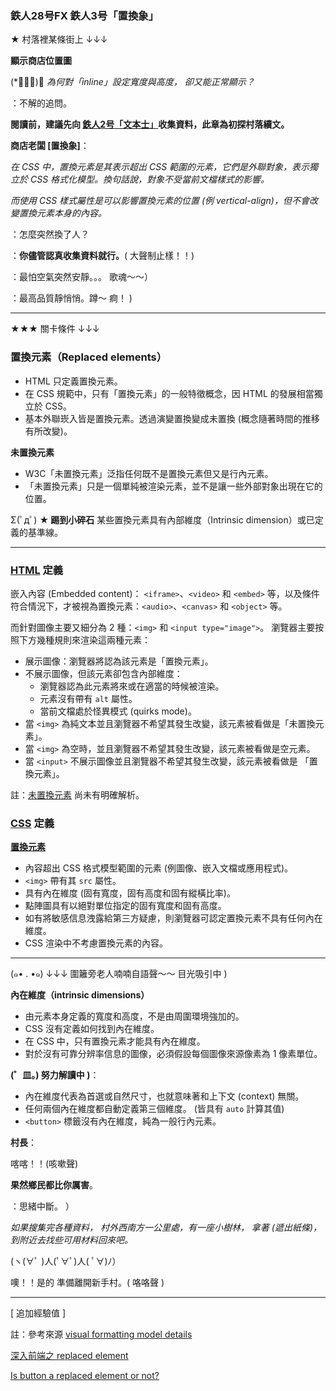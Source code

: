 ### 鉄人28号FX 鉄人3号「置換象」

★ 村落裡某條街上 ↓↓↓

**顯示商店位置圖**

(\*ﾟーﾟ)：
*為何對「inline」設定寬度與高度，
卻又能正常顯示？*

：不解的追問。

**閱讀前，建議先向 [鉄人2号「文本士」](https://ithelp.ithome.com.tw/articles/10216486)收集資料，此章為初探村落續文。**

**商店老闆 [置換象]**：

*在 CSS 中，置換元素是其表示超出 CSS 範圍的元素，它們是外聯對象，表示獨立於 CSS 格式化模型。換句話說，對象不受當前文檔樣式的影響。*

*而使用 CSS 樣式屬性是可以影響置換元素的位置 (例 vertical-align)，但不會改變置換元素本身的內容。*

：怎麼突然換了人？

：**你儘管認真收集資料就行。**(
大聲制止樣！！)

：最怕空氣突然安靜。。。
歌魂～～）

：最高品質靜悄悄。蹲～ 痾！ )

---

★★★ 關卡條件 ↓↓↓
### 置換元素（Replaced elements）

- HTML 只定義置換元素。
- 在 CSS 規範中，只有「置換元素」的一般特徵概念，因 HTML 的發展相當獨立於 CSS。
- 基本外聯崁入皆是置換元素。透過演變置換變成未置換 (概念隨著時間的推移有所改變)。

**未置換元素**

- W3C「未置換元素」泛指任何既不是置換元素但又是行內元素。
- 「未置換元素」只是一個單純被渲染元素，並不是讓一些外部對象出現在它的位置。

Σ(ﾟдﾟ) **★ 踢到小碎石**
某些置換元素具有內部維度（Intrinsic dimension）或已定義的基準線。

---

### [HTML](https://html.spec.whatwg.org/multipage/rendering.html#replaced-elements) 定義

嵌入內容 (Embedded content)：
`<iframe>`、`<video>` 和 `<embed>` 等，以及條件符合情況下，才被視為置換元素：`<audio>`、`<canvas>` 和 `<object>` 等。

而針對圖像主要又細分為 2 種：`<img>` 和 `<input type="image">`。
瀏覽器主要按照下方幾種規則來渲染這兩種元素：

- 展示圖像：瀏覽器將認為該元素是「置換元素」。
- 不展示圖像，但該元素卻包含內部維度：
  - 瀏覽器認為此元素將來或在適當的時候被渲染。
  - 元素沒有帶有 `alt` 屬性。
  - 當前文檔處於怪異模式 (quirks mode)。
- 當 `<img>` 為純文本並且瀏覽器不希望其發生改變，該元素被看做是「未置換元素」。
- 當 `<img>` 為空時，並且瀏覽器不希望其發生改變，該元素被看做是空元素。
- 當 `<input>` 不展示圖像並且瀏覽器不希望其發生改變，該元素被看做是 「置換元素」。

註：[未置換元素](https://html.spec.whatwg.org/multipage/rendering.html#non-replaced-elements) 尚未有明確解析。

### [CSS](https://www.w3.org/TR/2011/REC-CSS2-20110607/visudet.html#inline-width) 定義

**[置換元素](https://drafts.csswg.org/css2/conform.html)**

- 內容超出 CSS 格式模型範圍的元素 (例圖像、嵌入文檔或應用程式)。
-  `<img>` 帶有其 `src` 屬性。
- 具有內在維度 (固有寬度，固有高度和固有縱橫比率)。
- 點陣圖具有以絕對單位指定的固有寬度和固有高度。
- 如有將敏感信息洩露給第三方疑慮，則瀏覽器可認定置換元素不具有任何內在維度。
- CSS 渲染中不考慮置換元素的內容。

---

(๑• . •๑) ↓↓↓
圍籬旁老人喃喃自語聲～～
目光吸引中 )

**內在維度（intrinsic dimensions）**

- 由元素本身定義的寬度和高度，不是由周圍環境強加的。
- CSS 沒有定義如何找到內在維度。
- 在 CSS 中，只有置換元素才能具有內在維度。
- 對於沒有可靠分辨率信息的圖像，必須假設每個圖像來源像素為 1 像素單位。

**(゜皿。) 努力解讀中 )**：
- 內在維度代表為首選或自然尺寸，也就意味著和上下文 (context) 無關。
- 任何兩個內在維度都自動定義第三個維度。 (皆具有 `auto` 計算其值)
- `<button>` 標籤沒有內在維度，純為一般行內元素。


**村長**：

喀喀！！(咳嗽聲)

**果然鄉民都比你厲害**。

：思緒中斷。 ）

*如果搜集完各種資料，
村外西南方一公里處，有一座小樹林，
拿著 (遞出紙條)，
到附近去找些可用材料回來吧。*

(ヽ(∀ﾟ )人(ﾟ∀ﾟ)人( ﾟ∀)ﾉ）

噢！！是的
準備離開新手村。(
咯咯聲 )

---

[ 追加經驗值 ]

註：參考來源 [visual formatting model details](https://www.w3.org/TR/2011/REC-CSS2-20110607/visudet.html#inline-width)

[深入前端之 replaced element](https://juejin.im/post/5c623a836fb9a049b222597f)

[Is button a replaced element or not?](https://github.com/whatwg/html/issues/45)


